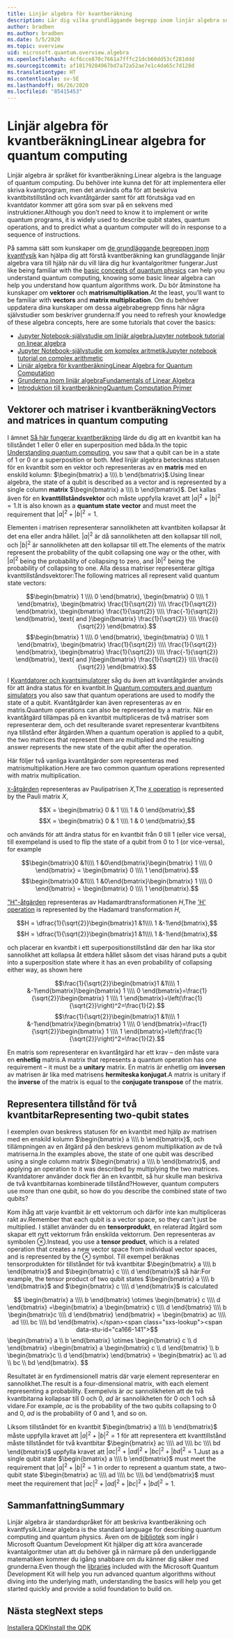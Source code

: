 ```yaml
---
title: Linjär algebra för kvantberäkning
description: Lär dig vilka grundläggande begrepp inom linjär algebra som behövs för att du ska förstå kvantberäkning
author: bradben
ms.author: bradben
ms.date: 5/5/2020
ms.topic: overview
uid: microsoft.quantum.overview.algebra
ms.openlocfilehash: 4cf6cce870c7661a7fffc21dcb60dd53cf281ddd
ms.sourcegitcommit: af10179284967bd7a72a52ae7e1c4da65c7d128d
ms.translationtype: HT
ms.contentlocale: sv-SE
ms.lasthandoff: 06/26/2020
ms.locfileid: "85415453"
---
```

# <a name="linear-algebra-for-quantum-computing"></a><span data-ttu-id="ca166-103">Linjär algebra för kvantberäkning</span><span class="sxs-lookup"><span data-stu-id="ca166-103">Linear algebra for quantum computing</span></span>

<span data-ttu-id="ca166-104">Linjär algebra är språket för kvantberäkning.</span><span class="sxs-lookup"><span data-stu-id="ca166-104">Linear algebra is the language of quantum computing.</span></span> <span data-ttu-id="ca166-105">Du behöver inte kunna det för att implementera eller skriva kvantprogram, men det används ofta för att beskriva kvantbitstillstånd och kvantåtgärder samt för att förutsäga vad en kvantdator kommer att göra som svar på en sekvens med instruktioner.</span><span class="sxs-lookup"><span data-stu-id="ca166-105">Although you don’t need to know it to implement or write quantum programs, it is widely used to describe qubit states, quantum operations, and to predict what a quantum computer will do in response to a sequence of instructions.</span></span>

<span data-ttu-id="ca166-106">På samma sätt som kunskaper om [de grundläggande begreppen inom kvantfysik](xref:microsoft.quantum.overview.understanding) kan hjälpa dig att förstå kvantberäkning kan grundläggande linjär algebra vara till hjälp när du vill lära dig hur kvantalgoritmer fungerar.</span><span class="sxs-lookup"><span data-stu-id="ca166-106">Just like being familiar with the [basic concepts of quantum physics](xref:microsoft.quantum.overview.understanding) can help you understand quantum computing, knowing some basic linear algebra can help you understand how quantum algorithms work.</span></span> <span data-ttu-id="ca166-107">Du bör åtminstone ha kunskaper om **vektorer** och **matrismultiplikation**.</span><span class="sxs-lookup"><span data-stu-id="ca166-107">At the least, you’ll want to be familiar with **vectors** and **matrix multiplication**.</span></span> <span data-ttu-id="ca166-108">Om du behöver uppdatera dina kunskaper om dessa algebrabegrepp finns här några självstudier som beskriver grunderna:</span><span class="sxs-lookup"><span data-stu-id="ca166-108">If you need to refresh your knowledge of these algebra concepts, here are some tutorials that cover the basics:</span></span>

- [<span data-ttu-id="ca166-109">Jupyter Notebook-självstudie om linjär algebra</span><span class="sxs-lookup"><span data-stu-id="ca166-109">Jupyter notebook tutorial on linear algebra</span></span>](https://github.com/microsoft/QuantumKatas/tree/master/tutorials/LinearAlgebra)
- [<span data-ttu-id="ca166-110">Jupyter Notebook-självstudie om komplex aritmetik</span><span class="sxs-lookup"><span data-stu-id="ca166-110">Jupyter notebook tutorial on complex arithmetic</span></span>](https://github.com/microsoft/QuantumKatas/tree/master/tutorials/ComplexArithmetic)
- [<span data-ttu-id="ca166-111">Linjär algebra för kvantberäkning</span><span class="sxs-lookup"><span data-stu-id="ca166-111">Linear Algebra for Quantum Computation</span></span>](https://cds.cern.ch/record/1522001/files/978-1-4614-6336-8_BookBackMatter.pdf)
- [<span data-ttu-id="ca166-112">Grunderna inom linjär algebra</span><span class="sxs-lookup"><span data-stu-id="ca166-112">Fundamentals of Linear Algebra</span></span>](https://www.math.ubc.ca/~carrell/NB.pdf)
- [<span data-ttu-id="ca166-113">Introduktion till kvantberäkning</span><span class="sxs-lookup"><span data-stu-id="ca166-113">Quantum Computation Primer</span></span>](https://www.codeproject.com/Articles/5155638/Quantum-Computation-Primer-Part-1#exploring-quantum-superposition)

## <a name="vectors-and-matrices-in-quantum-computing"></a><span data-ttu-id="ca166-114">Vektorer och matriser i kvantberäkning</span><span class="sxs-lookup"><span data-stu-id="ca166-114">Vectors and matrices in quantum computing</span></span>

<span data-ttu-id="ca166-115">I ämnet [Så här fungerar kvantberäkning](xref:microsoft.quantum.overview.understanding) lärde du dig att en kvantbit kan ha tillståndet 1 eller 0 eller en superposition med båda.</span><span class="sxs-lookup"><span data-stu-id="ca166-115">In the topic [Understanding quantum computing](xref:microsoft.quantum.overview.understanding), you saw that a qubit can be in a state of 1 or 0 or a superposition or both.</span></span> <span data-ttu-id="ca166-116">Med linjär algebra betecknas statusen för en kvantbit som en vektor och representeras av en **matris** med en enskild kolumn: $\begin{bmatrix} a \\\\  b \end{bmatrix}$.</span><span class="sxs-lookup"><span data-stu-id="ca166-116">Using linear algebra, the state of a qubit is described as a vector and is represented by a single column **matrix** $\begin{bmatrix} a \\\\  b \end{bmatrix}$.</span></span> <span data-ttu-id="ca166-117">Det kallas även för en **kvanttillståndsvektor** och måste uppfylla kravet att $|a|^2 + |b|^2 = 1$.</span><span class="sxs-lookup"><span data-stu-id="ca166-117">It is also known as a **quantum state vector** and must meet the requirement that $|a|^2 + |b|^2 = 1$.</span></span>  

<span data-ttu-id="ca166-118">Elementen i matrisen representerar sannolikheten att kvantbiten kollapsar åt det ena eller andra hållet. $|a|^2$ är då sannolikheten att den kollapsar till noll, och $|b|^2$ är sannolikheten att den kollapsar till ett.</span><span class="sxs-lookup"><span data-stu-id="ca166-118">The elements of the matrix represent the probability of the qubit collapsing one way or the other, with $|a|^2$ being the probability of collapsing to zero, and $|b|^2$ being the probability of collapsing to one.</span></span> <span data-ttu-id="ca166-119">Alla dessa matriser representerar giltiga kvanttillståndsvektorer:</span><span class="sxs-lookup"><span data-stu-id="ca166-119">The following matrices all represent valid quantum state vectors:</span></span>

<span data-ttu-id="ca166-120">$$\begin{bmatrix} 1 \\\\  0 \end{bmatrix}, \begin{bmatrix} 0 \\\\  1 \end{bmatrix}, \begin{bmatrix} \frac{1}{\sqrt{2}} \\\\  \frac{1}{\sqrt{2}} \end{bmatrix}, \begin{bmatrix} \frac{1}{\sqrt{2}} \\\\  \frac{-1}{\sqrt{2}} \end{bmatrix}, \text{ and }\begin{bmatrix} \frac{1}{\sqrt{2}} \\\\  \frac{i}{\sqrt{2}} \end{bmatrix}.$$</span><span class="sxs-lookup"><span data-stu-id="ca166-120">$$\begin{bmatrix} 1 \\\\  0 \end{bmatrix}, \begin{bmatrix} 0 \\\\  1 \end{bmatrix}, \begin{bmatrix} \frac{1}{\sqrt{2}} \\\\  \frac{1}{\sqrt{2}} \end{bmatrix}, \begin{bmatrix} \frac{1}{\sqrt{2}} \\\\  \frac{-1}{\sqrt{2}} \end{bmatrix}, \text{ and }\begin{bmatrix} \frac{1}{\sqrt{2}} \\\\  \frac{i}{\sqrt{2}} \end{bmatrix}.$$</span></span>

<span data-ttu-id="ca166-121">I [Kvantdatorer och kvantsimulatorer](xref:microsoft.quantum.overview.simulators) såg du även att kvantåtgärder används för att ändra status för en kvantbit.</span><span class="sxs-lookup"><span data-stu-id="ca166-121">In [Quantum computers and quantum simulators](xref:microsoft.quantum.overview.simulators) you also saw that quantum operations are used to modify the state of a qubit.</span></span>  <span data-ttu-id="ca166-122">Kvantåtgärder kan även representeras av en matris.</span><span class="sxs-lookup"><span data-stu-id="ca166-122">Quantum operations can also be represented by a matrix.</span></span> <span data-ttu-id="ca166-123">När en kvantåtgärd tillämpas på en kvantbit multipliceras de två matriser som representerar dem, och det resulterande svaret representerar kvantbitens nya tillstånd efter åtgärden.</span><span class="sxs-lookup"><span data-stu-id="ca166-123">When a quantum operation is applied to a qubit, the two matrices that represent them are multiplied and the resulting answer represents the new state of the qubit after the operation.</span></span>  

<span data-ttu-id="ca166-124">Här följer två vanliga kvantåtgärder som representeras med matrismultiplikation.</span><span class="sxs-lookup"><span data-stu-id="ca166-124">Here are two common quantum operations represented with matrix multiplication.</span></span>


<span data-ttu-id="ca166-125">[`X`-åtgärden](xref:microsoft.quantum.intrinsic.x) representeras av Paulipatrisen $X$,</span><span class="sxs-lookup"><span data-stu-id="ca166-125">The [`X` operation](xref:microsoft.quantum.intrinsic.x) is represented by the Pauli matrix $X$,</span></span>

<span data-ttu-id="ca166-126">$$X = \begin{bmatrix} 0 & 1 \\\\ 1 & 0 \end{bmatrix},$$</span><span class="sxs-lookup"><span data-stu-id="ca166-126">$$X = \begin{bmatrix} 0 & 1 \\\\ 1 & 0 \end{bmatrix},$$</span></span>
    
<span data-ttu-id="ca166-127">och används för att ändra status för en kvantbit från 0 till 1 (eller vice versa), till exempel</span><span class="sxs-lookup"><span data-stu-id="ca166-127">and is used to flip the state of a qubit from 0 to 1 (or vice-versa), for example</span></span>

<span data-ttu-id="ca166-128">$$\begin{bmatrix}0 &1\\\\ 1 &0\end{bmatrix}\begin{bmatrix} 1 \\\\  0 \end{bmatrix} = \begin{bmatrix} 0 \\\\  1 \end{bmatrix}.$$</span><span class="sxs-lookup"><span data-stu-id="ca166-128">$$\begin{bmatrix}0 &1\\\\ 1 &0\end{bmatrix}\begin{bmatrix} 1 \\\\  0 \end{bmatrix} = \begin{bmatrix} 0 \\\\  1 \end{bmatrix}.$$</span></span>

<span data-ttu-id="ca166-129">["H"-åtgärden](xref:microsoft.quantum.intrinsic.h) representeras av Hadamardtransformationen $H$,</span><span class="sxs-lookup"><span data-stu-id="ca166-129">The ['H' operation](xref:microsoft.quantum.intrinsic.h) is represented by the Hadamard transformation $H$,</span></span>

<span data-ttu-id="ca166-130">$$H = \dfrac{1}{\sqrt{2}}\begin{bmatrix}1 &1\\\\ 1 &-1\end{bmatrix},$$</span><span class="sxs-lookup"><span data-stu-id="ca166-130">$$H = \dfrac{1}{\sqrt{2}}\begin{bmatrix}1 &1\\\\ 1 &-1\end{bmatrix},$$</span></span>

 <span data-ttu-id="ca166-131">och placerar en kvantbit i ett superpositionstillstånd där den har lika stor sannolikhet att kollapsa åt ettdera hållet såsom det visas här</span><span class="sxs-lookup"><span data-stu-id="ca166-131">and puts a qubit into a superposition state where it has an even probability of collapsing either way, as shown here</span></span>

<span data-ttu-id="ca166-132">$$\frac{1}{\sqrt{2}}\begin{bmatrix}1 &1\\\\ 1 &-1\end{bmatrix}\begin{bmatrix} 1 \\\\  0 \end{bmatrix}=\frac{1}{\sqrt{2}}\begin{bmatrix} 1 \\\\  1 \end{bmatrix}=\left(\frac{1}{\sqrt{2}}\right)^2=\frac{1}{2}.$$</span><span class="sxs-lookup"><span data-stu-id="ca166-132">$$\frac{1}{\sqrt{2}}\begin{bmatrix}1 &1\\\\ 1 &-1\end{bmatrix}\begin{bmatrix} 1 \\\\  0 \end{bmatrix}=\frac{1}{\sqrt{2}}\begin{bmatrix} 1 \\\\  1 \end{bmatrix}=\left(\frac{1}{\sqrt{2}}\right)^2=\frac{1}{2}.$$</span></span>

<span data-ttu-id="ca166-133">En matris som representerar en kvantåtgärd har ett krav – den måste vara en **enhetlig** matris.</span><span class="sxs-lookup"><span data-stu-id="ca166-133">A matrix that represents a quantum operation has one requirement – it must be a **unitary** matrix.</span></span> <span data-ttu-id="ca166-134">En matris är enhetlig om **inversen** av matrisen är lika med matrisens **hermiteska konjugat**.</span><span class="sxs-lookup"><span data-stu-id="ca166-134">A matrix is unitary if the **inverse** of the matrix is equal to the **conjugate transpose** of the matrix.</span></span>

## <a name="representing-two-qubit-states"></a><span data-ttu-id="ca166-135">Representera tillstånd för två kvantbitar</span><span class="sxs-lookup"><span data-stu-id="ca166-135">Representing two-qubit states</span></span>

<span data-ttu-id="ca166-136">I exemplen ovan beskrevs statusen för en kvantbit med hjälp av matrisen med en enskild kolumn $\begin{bmatrix} a \\\\  b \end{bmatrix}$, och tillämpningen av en åtgärd på den beskrevs genom multiplikation av de två matriserna.</span><span class="sxs-lookup"><span data-stu-id="ca166-136">In the examples above, the state of one qubit was described using a single column matrix $\begin{bmatrix} a \\\\  b \end{bmatrix}$, and applying an operation to it was described by multiplying the two matrices.</span></span> <span data-ttu-id="ca166-137">Kvantdatorer använder dock fler än en kvantbit, så hur skulle man beskriva de två kvantbitarnas kombinerade tillstånd?</span><span class="sxs-lookup"><span data-stu-id="ca166-137">However, quantum computers use more than one qubit, so how do you describe the combined state of two qubits?</span></span> 

<span data-ttu-id="ca166-138">Kom ihåg att varje kvantbit är ett vektorrum och därför inte kan multipliceras rakt av.</span><span class="sxs-lookup"><span data-stu-id="ca166-138">Remember that each qubit is a vector space, so they can't just be multiplied.</span></span> <span data-ttu-id="ca166-139">I stället använder du en **tensorprodukt**, en relaterad åtgärd som skapar ett nytt vektorrum från enskilda vektorrum. Den representeras av symbolen $\otimes$.</span><span class="sxs-lookup"><span data-stu-id="ca166-139">Instead, you use a **tensor product**, which is a related operation that creates a new vector space from individual vector spaces, and is represented by the $\otimes$ symbol.</span></span> <span data-ttu-id="ca166-140">Till exempel beräknas tensorprodukten för tillståndet för två kvantbitar $\begin{bmatrix} a \\\\  b \end{bmatrix}$ and $\begin{bmatrix} c \\\\  d \end{bmatrix}$ så här:</span><span class="sxs-lookup"><span data-stu-id="ca166-140">For example, the tensor product of two qubit states $\begin{bmatrix} a \\\\  b \end{bmatrix}$ and $\begin{bmatrix} c \\\\  d \end{bmatrix}$ is calculated</span></span>

<span data-ttu-id="ca166-141">$$ \begin{bmatrix} a \\\\  b \end{bmatrix} \otimes \begin{bmatrix} c \\\\  d \end{bmatrix} =\begin{bmatrix} a \begin{bmatrix} c \\\\  d \end{bmatrix} \\\\ b \begin{bmatrix}c \\\\  d \end{bmatrix} \end{bmatrix} = \begin{bmatrix} ac \\\\  ad \\\\  bc \\\\  bd \end{bmatrix}.</span><span class="sxs-lookup"><span data-stu-id="ca166-141">$$ \begin{bmatrix} a \\\\  b \end{bmatrix} \otimes \begin{bmatrix} c \\\\  d \end{bmatrix} =\begin{bmatrix} a \begin{bmatrix} c \\\\  d \end{bmatrix} \\\\ b \begin{bmatrix}c \\\\  d \end{bmatrix} \end{bmatrix} = \begin{bmatrix} ac \\\\  ad \\\\  bc \\\\  bd \end{bmatrix}.</span></span> $$

<span data-ttu-id="ca166-142">Resultatet är en fyrdimensionell matris där varje element representerar en sannolikhet.</span><span class="sxs-lookup"><span data-stu-id="ca166-142">The result is a four-dimensional matrix, with each element representing a probability.</span></span> <span data-ttu-id="ca166-143">Exempelvis är $ac$ sannolikheten att de två kvantbitarna kollapsar till 0 och 0, $ad$ är sannolikheten för 0 och 1 och så vidare.</span><span class="sxs-lookup"><span data-stu-id="ca166-143">For example, $ac$ is the probability of the two qubits collapsing to 0 and 0, $ad$ is the probability of 0 and 1, and so on.</span></span> 

<span data-ttu-id="ca166-144">Liksom tillståndet för en kvantbit $\begin{bmatrix} a \\\\  b \end{bmatrix}$ måste uppfylla kravet att $|a|^2 + |b|^2 = 1$ för att representera ett kvanttillstånd måste tillståndet för två kvantbitar $\begin{bmatrix} ac \\\\  ad \\\\  bc \\\\  bd \end{bmatrix}$ uppfylla kravet att $|ac|^2 + |ad|^2 + |bc|^2+ |bd|^2 = 1$.</span><span class="sxs-lookup"><span data-stu-id="ca166-144">Just as a single qubit state $\begin{bmatrix} a \\\\  b \end{bmatrix}$ must meet the requirement that $|a|^2 + |b|^2 = 1$ in order to represent a quantum state, a two-qubit state $\begin{bmatrix} ac \\\\  ad \\\\  bc \\\\  bd \end{bmatrix}$ must meet the requirement that $|ac|^2 + |ad|^2 + |bc|^2+ |bd|^2 = 1$.</span></span>

## <a name="summary"></a><span data-ttu-id="ca166-145">Sammanfattning</span><span class="sxs-lookup"><span data-stu-id="ca166-145">Summary</span></span>

<span data-ttu-id="ca166-146">Linjär algebra är standardspråket för att beskriva kvantberäkning och kvantfysik.</span><span class="sxs-lookup"><span data-stu-id="ca166-146">Linear algebra is the standard language for describing quantum computing and quantum physics.</span></span> <span data-ttu-id="ca166-147">Även om de [bibliotek](xref:microsoft.quantum.libraries) som ingår i Microsoft Quantum Development Kit hjälper dig att köra avancerade kvantalgoritmer utan att du behöver gå in närmare på den underliggande matematiken kommer du igång snabbare om du känner dig säker med grunderna.</span><span class="sxs-lookup"><span data-stu-id="ca166-147">Even though the [libraries](xref:microsoft.quantum.libraries) included with the Microsoft Quantum Development Kit will help you run advanced quantum algorithms without diving into the underlying math, understanding the basics will help you get started quickly and provide a solid foundation to build on.</span></span>

## <a name="next-steps"></a><span data-ttu-id="ca166-148">Nästa steg</span><span class="sxs-lookup"><span data-stu-id="ca166-148">Next steps</span></span>

[<span data-ttu-id="ca166-149">Installera QDK</span><span class="sxs-lookup"><span data-stu-id="ca166-149">Install the QDK</span></span>](xref:microsoft.quantum.install)
